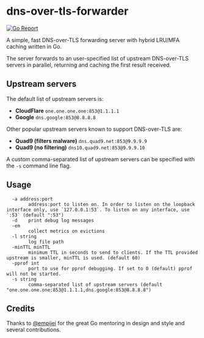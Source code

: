 # dns-over-tls-forwarder

[![Go Report](https://goreportcard.com/badge/github.com/mikispag/dns-over-tls-forwarder)](https://goreportcard.com/badge/github.com/mikispag/dns-over-tls-forwarder)

A simple, fast DNS-over-TLS forwarding server with hybrid LRU/MFA caching written in Go.

The server forwards to an user-specified list of upstream DNS-over-TLS servers in parallel, returning and caching the first result received.

## Upstream servers

The default list of upstream servers is:

- **CloudFlare** `one.one.one.one:853@1.1.1.1`
- **Google** `dns.google:853@8.8.8.8`

Other popular upstream servers known to support DNS-over-TLS are:

- **Quad9 (filters malware)** `dns.quad9.net:853@9.9.9.9`
- **Quad9 (no filtering)** `dns10.quad9.net:853@9.9.9.10`

A custom comma-separated list of upstream servers can be specified with the `-s` command line flag.

## Usage

```console
  -a address:port
    	address:port to listen on. In order to listen on the loopback interface only, use `127.0.0.1:53`. To listen on any interface, use `:53` (default ":53")
  -d	print debug log messages
  -em
    	collect metrics on evictions
  -l string
    	log file path
  -minTTL minTTL
    	minimum TTL in seconds to send to clients. If the TTL provided upstream is smaller, minTTL is used. (default 60)
  -pprof int
    	port to use for pprof debugging. If set to 0 (default) pprof will not be started.
  -s string
    	comma-separated list of upstream servers (default "one.one.one.one:853@1.1.1.1,dns.google:853@8.8.8.8")
```

## Credits

Thanks to [@empijei](https://github.com/empijei) for the great Go mentoring in design and style and several contributions.
